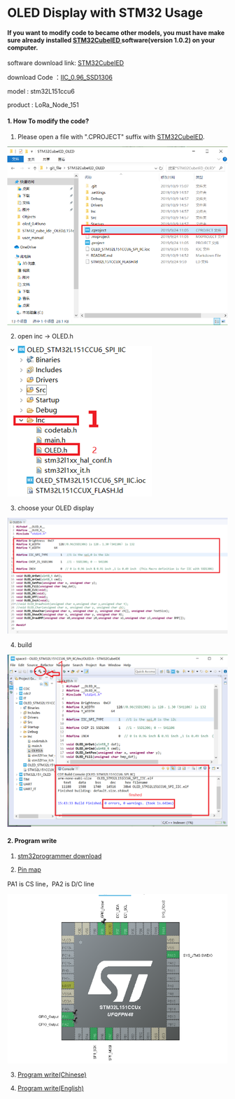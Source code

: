 # OLED Display with STM32 Usage

####  If you want to modify code to became other models, you must have make sure already installed [STM32CubeIED ](https://www.stmcu.com.cn/Index/search?search_keywords=ide)software(version 1.0.2) on your computer.

software download link: [STM32CubeIED ](https://www.stmcu.com.cn/Index/search?search_keywords=ide)

download Code ：[IIC_0.96_SSD1306](https://github.com/15883893721/STM32CubeIED_OLED)

model : stm32L151ccu6  

product : LoRa_Node_151

#### 1. How To modify the code?

1) Please open a file with ".CPROJECT" suffix with [STM32CubeIED](https://www.stmcu.com.cn/Index/search?search_keywords=ide).

<img src="img/stm32_oled_picture/1.PNG">

2) open inc -> OLED.h

<img src="img/stm32_oled_picture/2.PNG">

3) choose your OLED display

<img src="img/stm32_oled_picture/3.PNG">

4) build



<img src="/img/stm32_oled_picture/4.PNG">

#### 2. Program write

1) [stm32programmer download](https://www.st.com/zh/development-tools/stm32cubeprog.html)

2)  [Pin map](https://docs.heltec.cn/download/LoRa_Node_151.pdf)

PA1 is CS line，PA2 is D/C line

<img src="img/stm32_oled_picture/10.PNG">





3) [Program write(Chinese)](https://docs.heltec.cn/#/zh_CN/user_manual/how_to_download_firmware_into_lora_node_151)

4) [Program write(English)](https://docs.heltec.cn/#/en/user_manual/how_to_download_firmware_into_lora_node_151)
